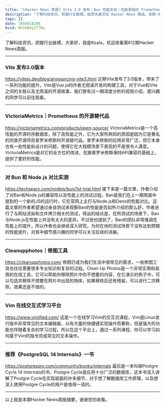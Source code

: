 ```yaml
---
title: "[Hacker News 周报] Vite 3.0 发布；Bun 性能实测；性能更强的 Prometheus 替代方案"
description: "了解科技资讯、把握行业脉搏。每周快速浏览 Hacker News 精选。本期 Hacker Newsletter 地址：https://mailchi.mp/hackernewsletter/612"
tags: []
date: 1658018208
bvid: BV16N4y1T7Hu
---
```

了解科技资讯，把握行业脉搏，大家好，我是Koala，欢迎收看第612期Hacker News周报。

---

### Vite 发布3.0版本
https://vitejs.dev/blog/announcing-vite3.html
近期Vite发布了3.0版本，带来了一系列功能的提升。Vite是Vue.js的作者尤雨溪开发的构建工具，对于Vue和Vite之间的关联以及尤雨溪的开源故事，我们曾有过一期深度分析的视频介绍，感兴趣的同学可以前往观看。

---

### VictoriaMetrics｜Prometheus 的开源替代品
https://victoriametrics.com/products/open-source/
VictoriaMetrics是一个高性能的开源时序数据库，除了高性能之外，它为大家所熟知的原因是因为它是著名的同类开源项目普罗米修斯的开源替代品。普罗米修斯的应用非常广泛，但它本身也有一些性能和设计的问题，使得它在大规模场景下表现的不是很令人满意。VictoriaMetrics是对它的全方位的改进，在跟普罗米修斯保持API兼容的基础上，提供了更好的性能。

---

### 对 Bun 和 Node.js 对比实测
https://techsparx.com/nodejs/bun/1st-trial.html
接下来是一篇文章，作者介绍了对Ban和Node.js的兼容性以及性能上的测试过程。Ban是我们在上一期周报中提到的一个新的JS的运行时，它在官网上主打与Node.js和Deno的性能对比。这篇文章的作者希望通过亲自测试来观察Ban的性能是否如所介绍的那么好，作者进行了与网站渲染和文件拷贝相关的测试，得出的结论是，在所测试的场景下，Ban与Node.js在性能上并没有太大的差异。不过他也提到了，Ban的团队非常强调在性能上的提升，所以作者也会继续深入研究，为何在他的测试场景下没有达到预期的性能提升，对其中细节感兴趣的同学可以关注后续的进展。

---

### Cleanupphotos｜修图工具
https://cleanupphotos.com/
修图已成为我们生活中很常见的需求，一些修图工具也往往需要很多专业知识和复杂的过程。Clean Up Photos是一个非常实用和易用的在线工具，它可以帮助你移除照片中你不想要的内容，在它演示的例子中，可以勾选并移除不想要在照片中出现的物体，如果移除后还有残留，可以进行二次移除，效果还是不错的。

---

### Vim 在线交互式学习平台
https://www.vimified.com/
这是一个在线学习Vim的交互式课程，Vim是Linux发行版中非常常见的文本编辑器，以有大量的快捷键实现操作而著称，但是强大的功能也伴随着复杂的学习过程，所以在这个平台上，通过一系列课程，你可以学习如何基于Vim的指令完成常见的文本操作。

---

### 推荐《PostgreSQL 14 Internals》一书
https://postgrespro.com/community/books/internals
最后是一本叫做Postgre Cycle 14 Internals的书，Postgre Cycle是应用十分广泛的数据库，这本书深入讲解了Postgre Cycle在实现层面的许多细节，对于想了解数据库工作原理，以及想深入使用Postgre Cycle的用户是值得一读的。

---

以上就是本期Hacker News周报摘要，谢谢您的收看。

